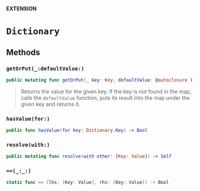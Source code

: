 **EXTENSION**

# `Dictionary`

## Methods
### `getOrPut(_:defaultValue:)`

```swift
public mutating func getOrPut(_ key: Key, defaultValue: @autoclosure () -> Value) -> Value
```

> Returns the value for the given key. If the key is not found in the map, calls the `defaultValue` function,
> puts its result into the map under the given key and returns it.

### `hasValue(for:)`

```swift
public func hasValue(for key: Dictionary.Key) -> Bool
```

### `resolve(with:)`

```swift
public mutating func resolve(with other: [Key: Value]) -> Self
```

### `==(_:_:)`

```swift
static func == (lhs: [Key: Value], rhs: [Key: Value]) -> Bool
```
